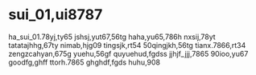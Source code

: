 # sui_01,ui8787
ha_sui_01.78yj,ty65
jshsj,yut67,56tg
haha,yu65,786h
nxsij,78yt
tatatajhhg,67ty
nimab,hjg09
tingsjk,rt54
50qingjkh,56tg
tianx.7866,rt34
zengzcahyan,675g
yuehu,56gf
quyuehud,fgdss
jjhjf_jjj,7865
90ioo,yu67
goodfg,ghff
ttorh.7865
ghghdf,fgds
huhu,908
